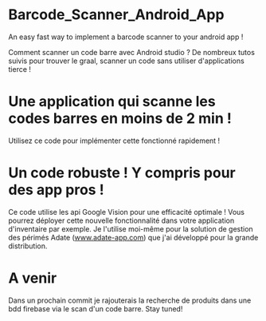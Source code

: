 # Barcode_Scanner_Android_App
An easy fast way to implement a barcode scanner to your android app !

Comment scanner un code barre avec Android studio ?
De nombreux tutos suivis pour trouver le graal, scanner un code sans utiliser d'applications tierce !

# Une application qui scanne les codes barres en moins de 2 min !
Utilisez ce code pour implémenter cette fonctionné rapidement !

# Un code robuste ! Y compris pour des app pros !
Ce code utilise les api Google Vision pour une efficacité optimale !
Vous pourrez déployer cette nouvelle fonctionnalité dans votre application d'inventaire par exemple.
Je l'utilise moi-même pour la solution de gestion des périmés Adate (www.adate-app.com) que j'ai développé pour la grande distribution.

# A venir
Dans un prochain commit je rajouterais la recherche de produits dans une bdd firebase via le scan d'un code barre.
Stay tuned!
